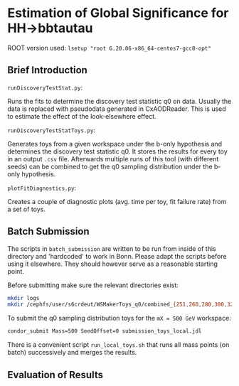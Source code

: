 # Estimation of Global Significance for HH->bbtautau

ROOT version used:
`lsetup "root 6.20.06-x86_64-centos7-gcc8-opt"`

## Brief Introduction

`runDiscoveryTestStat.py`:

Runs the fits to determine the discovery test statistic q0 on
data. Usually the data is replaced with pseudodata generated in
CxAODReader. This is used to estimate the effect of the look-elsewhere
effect.


`runDiscoveryTestStatToys.py`:

Generates toys from a given workspace under the b-only hypothesis and
determines the discovery test statistic q0. It stores the results for
every toy in an output `.csv` file. Afterwards multiple runs of this
tool (with different seeds) can be combined to get the q0 sampling
distribution under the b-only hypothesis.


`plotFitDiagnostics.py`:

Creates a couple of diagnostic plots (avg. time per toy, fit failure
rate) from a set of toys.


## Batch Submission

The scripts in `batch_submission` are written to be run from inside of
this directory and 'hardcoded' to work in Bonn. Please adapt the
scripts before using it elsewhere. They should however serve as a
reasonable starting point.

Before submitting make sure the relevant directories exist:
```bash
mkdir logs
mkdir /cephfs/user/s6crdeut/WSMakerToys_q0/combined_{251,260,280,300,325,350,375,400,450,500,550,600,700,800,900,1000,1100,1200,1400,1600}
```

To submit the q0 sampling distribution toys for the `mX = 500 GeV` workspace:
```bash
condor_submit Mass=500 SeedOffset=0 submission_toys_local.jdl
```

There is a convenient script `run_local_toys.sh` that runs all mass
points (on batch) successively and merges the results.


## Evaluation of Results
